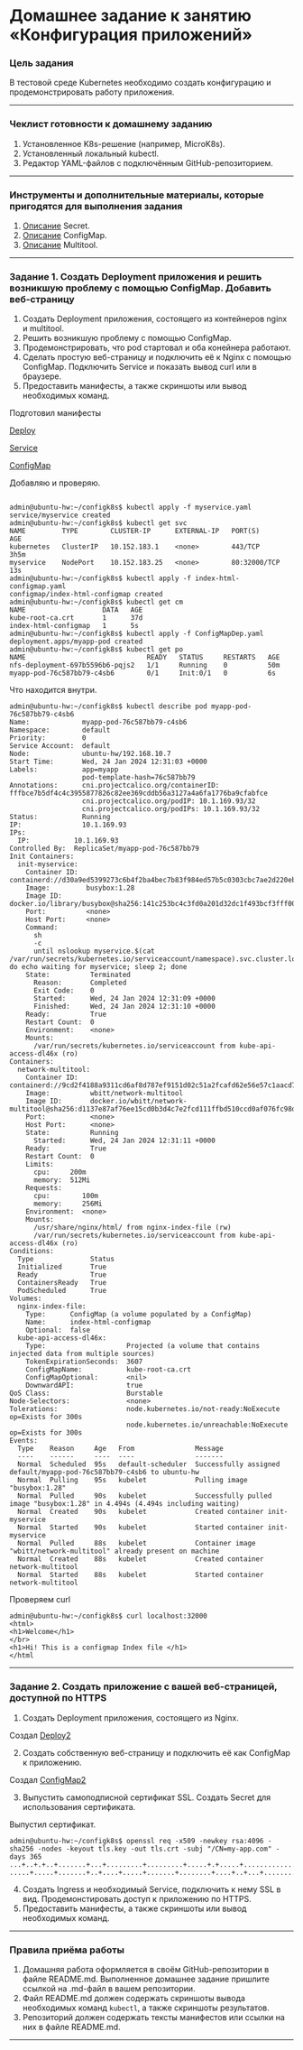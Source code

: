 # Домашнее задание к занятию «Конфигурация приложений»

### Цель задания

В тестовой среде Kubernetes необходимо создать конфигурацию и продемонстрировать работу приложения.

------

### Чеклист готовности к домашнему заданию

1. Установленное K8s-решение (например, MicroK8s).
2. Установленный локальный kubectl.
3. Редактор YAML-файлов с подключённым GitHub-репозиторием.

------

### Инструменты и дополнительные материалы, которые пригодятся для выполнения задания

1. [Описание](https://kubernetes.io/docs/concepts/configuration/secret/) Secret.
2. [Описание](https://kubernetes.io/docs/concepts/configuration/configmap/) ConfigMap.
3. [Описание](https://github.com/wbitt/Network-MultiTool) Multitool.

------

### Задание 1. Создать Deployment приложения и решить возникшую проблему с помощью ConfigMap. Добавить веб-страницу

1. Создать Deployment приложения, состоящего из контейнеров nginx и multitool.
2. Решить возникшую проблему с помощью ConfigMap.
3. Продемонстрировать, что pod стартовал и оба конейнера работают.
4. Сделать простую веб-страницу и подключить её к Nginx с помощью ConfigMap. Подключить Service и показать вывод curl или в браузере.
5. Предоставить манифесты, а также скриншоты или вывод необходимых команд.

Подготовил манифесты

[Deploy](https://github.com/zatulik2606/Microservices/blob/main/configk8s/ConfigMapDep.yaml)


[Service](https://github.com/zatulik2606/Microservices/blob/main/configk8s/myservice.yaml)

[ConfigMap](https://github.com/zatulik2606/Microservices/blob/main/configk8s/index-html-configmap.yaml)


Добавляю и проверяю.

~~~

admin@ubuntu-hw:~/configk8s$ kubectl apply -f myservice.yaml
service/myservice created
admin@ubuntu-hw:~/configk8s$ kubectl get svc
NAME         TYPE        CLUSTER-IP      EXTERNAL-IP   PORT(S)        AGE
kubernetes   ClusterIP   10.152.183.1    <none>        443/TCP        3h5m
myservice    NodePort    10.152.183.25   <none>        80:32000/TCP   13s
admin@ubuntu-hw:~/configk8s$ kubectl apply -f index-html-configmap.yaml
configmap/index-html-configmap created
admin@ubuntu-hw:~/configk8s$ kubectl get cm
NAME                   DATA   AGE
kube-root-ca.crt       1      37d
index-html-configmap   1      5s
admin@ubuntu-hw:~/configk8s$ kubectl apply -f ConfigMapDep.yaml
deployment.apps/myapp-pod created
admin@ubuntu-hw:~/configk8s$ kubectl get po
NAME                              READY   STATUS     RESTARTS   AGE
nfs-deployment-697b5596b6-pqjs2   1/1     Running    0          50m
myapp-pod-76c587bb79-c4sb6        0/1     Init:0/1   0          6s

~~~

Что находится внутри.

~~~
admin@ubuntu-hw:~/configk8s$ kubectl describe pod myapp-pod-76c587bb79-c4sb6
Name:             myapp-pod-76c587bb79-c4sb6
Namespace:        default
Priority:         0
Service Account:  default
Node:             ubuntu-hw/192.168.10.7
Start Time:       Wed, 24 Jan 2024 12:31:03 +0000
Labels:           app=myapp
                  pod-template-hash=76c587bb79
Annotations:      cni.projectcalico.org/containerID: fffbce7b5df4c4c3955877826c82ee369cddb56a3127a4a6fa1776ba9cfabfce
                  cni.projectcalico.org/podIP: 10.1.169.93/32
                  cni.projectcalico.org/podIPs: 10.1.169.93/32
Status:           Running
IP:               10.1.169.93
IPs:
  IP:           10.1.169.93
Controlled By:  ReplicaSet/myapp-pod-76c587bb79
Init Containers:
  init-myservice:
    Container ID:  containerd://d30a9ed5399273c6b4f2ba4bec7b83f984ed57b5c0303cbc7ae2d220ebbbd5c2
    Image:         busybox:1.28
    Image ID:      docker.io/library/busybox@sha256:141c253bc4c3fd0a201d32dc1f493bcf3fff003b6df416dea4f41046e0f37d47
    Port:          <none>
    Host Port:     <none>
    Command:
      sh
      -c
      until nslookup myservice.$(cat /var/run/secrets/kubernetes.io/serviceaccount/namespace).svc.cluster.local; do echo waiting for myservice; sleep 2; done
    State:          Terminated
      Reason:       Completed
      Exit Code:    0
      Started:      Wed, 24 Jan 2024 12:31:09 +0000
      Finished:     Wed, 24 Jan 2024 12:31:10 +0000
    Ready:          True
    Restart Count:  0
    Environment:    <none>
    Mounts:
      /var/run/secrets/kubernetes.io/serviceaccount from kube-api-access-dl46x (ro)
Containers:
  network-multitool:
    Container ID:   containerd://9cd2f4188a9311cd6af8d787ef9151d02c51a2fcafd62e56e57c1aacd774573b
    Image:          wbitt/network-multitool
    Image ID:       docker.io/wbitt/network-multitool@sha256:d1137e87af76ee15cd0b3d4c7e2fcd111ffbd510ccd0af076fc98dddfc50a735
    Port:           <none>
    Host Port:      <none>
    State:          Running
      Started:      Wed, 24 Jan 2024 12:31:11 +0000
    Ready:          True
    Restart Count:  0
    Limits:
      cpu:     200m
      memory:  512Mi
    Requests:
      cpu:        100m
      memory:     256Mi
    Environment:  <none>
    Mounts:
      /usr/share/nginx/html/ from nginx-index-file (rw)
      /var/run/secrets/kubernetes.io/serviceaccount from kube-api-access-dl46x (ro)
Conditions:
  Type              Status
  Initialized       True 
  Ready             True 
  ContainersReady   True 
  PodScheduled      True 
Volumes:
  nginx-index-file:
    Type:      ConfigMap (a volume populated by a ConfigMap)
    Name:      index-html-configmap
    Optional:  false
  kube-api-access-dl46x:
    Type:                    Projected (a volume that contains injected data from multiple sources)
    TokenExpirationSeconds:  3607
    ConfigMapName:           kube-root-ca.crt
    ConfigMapOptional:       <nil>
    DownwardAPI:             true
QoS Class:                   Burstable
Node-Selectors:              <none>
Tolerations:                 node.kubernetes.io/not-ready:NoExecute op=Exists for 300s
                             node.kubernetes.io/unreachable:NoExecute op=Exists for 300s
Events:
  Type    Reason     Age   From               Message
  ----    ------     ----  ----               -------
  Normal  Scheduled  95s   default-scheduler  Successfully assigned default/myapp-pod-76c587bb79-c4sb6 to ubuntu-hw
  Normal  Pulling    95s   kubelet            Pulling image "busybox:1.28"
  Normal  Pulled     90s   kubelet            Successfully pulled image "busybox:1.28" in 4.494s (4.494s including waiting)
  Normal  Created    90s   kubelet            Created container init-myservice
  Normal  Started    90s   kubelet            Started container init-myservice
  Normal  Pulled     88s   kubelet            Container image "wbitt/network-multitool" already present on machine
  Normal  Created    88s   kubelet            Created container network-multitool
  Normal  Started    88s   kubelet            Started container network-multitool

~~~

Проверяем curl

~~~
admin@ubuntu-hw:~/configk8s$ curl localhost:32000
<html>
<h1>Welcome</h1>
</br>
<h1>Hi! This is a configmap Index file </h1>
</html

~~~


------

### Задание 2. Создать приложение с вашей веб-страницей, доступной по HTTPS 

1. Создать Deployment приложения, состоящего из Nginx.

Создал [Deploy2](https://github.com/zatulik2606/Microservices/blob/main/configk8s/ConfigMapDep2.yaml)

2. Создать собственную веб-страницу и подключить её как ConfigMap к приложению.

Создал [ConfigMap2](https://github.com/zatulik2606/Microservices/blob/main/configk8s/index-html-configmap2.yaml)

3. Выпустить самоподписной сертификат SSL. Создать Secret для использования сертификата.

Выпустил сертификат.

~~~
admin@ubuntu-hw:~/configk8s$ openssl req -x509 -newkey rsa:4096 -sha256 -nodes -keyout tls.key -out tls.crt -subj "/CN=my-app.com" -days 365
...+..+.+..+.......+...+.........+.........+.....+.+.....+.............+...........+....+++++++++++++++++++++++++++++++++++++++++++++++++++++++++++++++++*....+++++++++++++++++++++++++++++++++++++++++++++++++++++++++++++++++*...+..............+...+...+.........+......+......+...............+...+.......+...+...+...........................+...............+........+..........+..............+...+.+....................+.+...+...............+..........................+.........+...+....+..............+................+...+..+.+........+.+...........+...+.........+.+.........+............+.....................+..+...............+.+...........+...+.....................................+.....+++++++++++++++++++++++++++++++++++++++++++++++++++++++++++++++++
.....+.....+.......+..+....+.....+.......+........+....+..+...+............+....+..+...+.......+.....+.........+......+...+.+...+...........+.+......+...............+..+......+.+++++++++++++++++++++++++++++++++++++++++++++++++++++++++++++++++*........+.....+.........+.......+........+.......+......+...+............+.....+.......+..+....+..+++++++++++++++++++++++++++++++++++++++++++++++++++++++++++++++++*...+.+..+...+.+......+...+.........+..................+........+++++++++++++++++++++++++++++++++++++++++++++++++++++++++++++++++

~~~



4. Создать Ingress и необходимый Service, подключить к нему SSL в вид. Продемонстировать доступ к приложению по HTTPS. 
4. Предоставить манифесты, а также скриншоты или вывод необходимых команд.

------

### Правила приёма работы

1. Домашняя работа оформляется в своём GitHub-репозитории в файле README.md. Выполненное домашнее задание пришлите ссылкой на .md-файл в вашем репозитории.
2. Файл README.md должен содержать скриншоты вывода необходимых команд `kubectl`, а также скриншоты результатов.
3. Репозиторий должен содержать тексты манифестов или ссылки на них в файле README.md.

------
